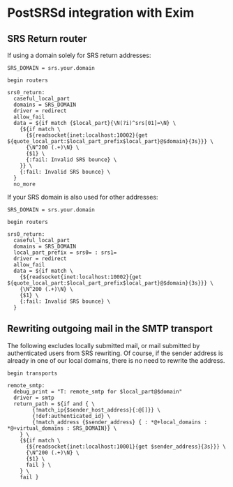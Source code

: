 PostSRSd integration with Exim
==============================

## SRS Return router

If using a domain solely for SRS return addresses:

    SRS_DOMAIN = srs.your.domain
    
    begin routers
    
    srs0_return:
      caseful_local_part
      domains = SRS_DOMAIN
      driver = redirect
      allow_fail
      data = ${if match {$local_part}{\N(?i)^srs[01]=\N} \
    	{${if match \
    	  {${readsocket{inet:localhost:10002}{get ${quote_local_part:$local_part_prefix$local_part}@$domain}{3s}}} \
    	  {\N^200 (.+)\N} \
    	  {$1} \
    	  {:fail: Invalid SRS bounce} \
    	}} \
    	{:fail: Invalid SRS bounce} \
      }
      no_more

If your SRS domain is also used for other addresses:

    SRS_DOMAIN = srs.your.domain
    
    begin routers
    
    srs0_return:
      caseful_local_part
      domains = SRS_DOMAIN
      local_part_prefix = srs0= : srs1=
      driver = redirect
      allow_fail
      data = ${if match \
        {${readsocket{inet:localhost:10002}{get ${quote_local_part:$local_part_prefix$local_part}@$domain}{3s}}} \
        {\N^200 (.+)\N} \
        {$1} \
        {:fail: Invalid SRS bounce} \
      }

## Rewriting outgoing mail in the SMTP transport

The following excludes locally submitted mail, or mail submitted by authenticated
users from SRS rewriting. Of course, if the sender address is already in
one of our local domains, there is no need to rewrite the address.

    begin transports
    
    remote_smtp:
      debug_print = "T: remote_smtp for $local_part@$domain"
      driver = smtp
      return_path = ${if and { \
    		{!match_ip{$sender_host_address}{:@[]}} \
    		{!def:authenticated_id} \
    		{!match_address {$sender_address} { : *@+local_domains : *@+virtual_domains : SRS_DOMAIN}} \
    	} \
    	{${if match \
    	  {${readsocket{inet:localhost:10001}{get $sender_address}{3s}}} \
    	  {\N^200 (.+)\N} \
    	  {$1} \
    	  fail } \
    	} \
    	fail }
